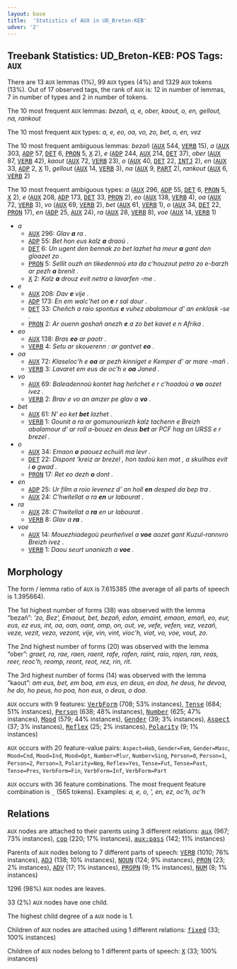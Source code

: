 ```yaml
---
layout: base
title:  'Statistics of AUX in UD_Breton-KEB'
udver: '2'
---
```


## Treebank Statistics: UD_Breton-KEB: POS Tags: `AUX`

There are 13 `AUX` lemmas (1%), 99 `AUX` types (4%) and 1329 `AUX` tokens (13%).
Out of 17 observed tags, the rank of `AUX` is: 12 in number of lemmas, 7 in number of types and 2 in number of tokens.

The 10 most frequent `AUX` lemmas: <em>bezañ, a, e, ober, kaout, o, en, gellout, na, rankout</em>

The 10 most frequent `AUX` types:  <em>a, e, eo, oa, vo, zo, bet, o, en, vez</em>

The 10 most frequent ambiguous lemmas: <em>bezañ</em> (<tt><a href="br_keb-pos-AUX.html">AUX</a></tt> 544, <tt><a href="br_keb-pos-VERB.html">VERB</a></tt> 15), <em>a</em> (<tt><a href="br_keb-pos-AUX.html">AUX</a></tt> 303, <tt><a href="br_keb-pos-ADP.html">ADP</a></tt> 57, <tt><a href="br_keb-pos-DET.html">DET</a></tt> 6, <tt><a href="br_keb-pos-PRON.html">PRON</a></tt> 5, <tt><a href="br_keb-pos-X.html">X</a></tt> 2), <em>e</em> (<tt><a href="br_keb-pos-ADP.html">ADP</a></tt> 244, <tt><a href="br_keb-pos-AUX.html">AUX</a></tt> 214, <tt><a href="br_keb-pos-DET.html">DET</a></tt> 37), <em>ober</em> (<tt><a href="br_keb-pos-AUX.html">AUX</a></tt> 87, <tt><a href="br_keb-pos-VERB.html">VERB</a></tt> 42), <em>kaout</em> (<tt><a href="br_keb-pos-AUX.html">AUX</a></tt> 72, <tt><a href="br_keb-pos-VERB.html">VERB</a></tt> 23), <em>o</em> (<tt><a href="br_keb-pos-AUX.html">AUX</a></tt> 40, <tt><a href="br_keb-pos-DET.html">DET</a></tt> 22, <tt><a href="br_keb-pos-INTJ.html">INTJ</a></tt> 2), <em>en</em> (<tt><a href="br_keb-pos-AUX.html">AUX</a></tt> 33, <tt><a href="br_keb-pos-ADP.html">ADP</a></tt> 2, <tt><a href="br_keb-pos-X.html">X</a></tt> 1), <em>gellout</em> (<tt><a href="br_keb-pos-AUX.html">AUX</a></tt> 14, <tt><a href="br_keb-pos-VERB.html">VERB</a></tt> 3), <em>na</em> (<tt><a href="br_keb-pos-AUX.html">AUX</a></tt> 9, <tt><a href="br_keb-pos-PART.html">PART</a></tt> 2), <em>rankout</em> (<tt><a href="br_keb-pos-AUX.html">AUX</a></tt> 6, <tt><a href="br_keb-pos-VERB.html">VERB</a></tt> 2)

The 10 most frequent ambiguous types:  <em>a</em> (<tt><a href="br_keb-pos-AUX.html">AUX</a></tt> 296, <tt><a href="br_keb-pos-ADP.html">ADP</a></tt> 55, <tt><a href="br_keb-pos-DET.html">DET</a></tt> 6, <tt><a href="br_keb-pos-PRON.html">PRON</a></tt> 5, <tt><a href="br_keb-pos-X.html">X</a></tt> 2), <em>e</em> (<tt><a href="br_keb-pos-AUX.html">AUX</a></tt> 208, <tt><a href="br_keb-pos-ADP.html">ADP</a></tt> 173, <tt><a href="br_keb-pos-DET.html">DET</a></tt> 33, <tt><a href="br_keb-pos-PRON.html">PRON</a></tt> 2), <em>eo</em> (<tt><a href="br_keb-pos-AUX.html">AUX</a></tt> 138, <tt><a href="br_keb-pos-VERB.html">VERB</a></tt> 4), <em>oa</em> (<tt><a href="br_keb-pos-AUX.html">AUX</a></tt> 72, <tt><a href="br_keb-pos-VERB.html">VERB</a></tt> 3), <em>vo</em> (<tt><a href="br_keb-pos-AUX.html">AUX</a></tt> 69, <tt><a href="br_keb-pos-VERB.html">VERB</a></tt> 2), <em>bet</em> (<tt><a href="br_keb-pos-AUX.html">AUX</a></tt> 61, <tt><a href="br_keb-pos-VERB.html">VERB</a></tt> 1), <em>o</em> (<tt><a href="br_keb-pos-AUX.html">AUX</a></tt> 34, <tt><a href="br_keb-pos-DET.html">DET</a></tt> 22, <tt><a href="br_keb-pos-PRON.html">PRON</a></tt> 17), <em>en</em> (<tt><a href="br_keb-pos-ADP.html">ADP</a></tt> 25, <tt><a href="br_keb-pos-AUX.html">AUX</a></tt> 24), <em>ra</em> (<tt><a href="br_keb-pos-AUX.html">AUX</a></tt> 28, <tt><a href="br_keb-pos-VERB.html">VERB</a></tt> 8), <em>voe</em> (<tt><a href="br_keb-pos-AUX.html">AUX</a></tt> 14, <tt><a href="br_keb-pos-VERB.html">VERB</a></tt> 1)


* <em>a</em>
  * <tt><a href="br_keb-pos-AUX.html">AUX</a></tt> 296: <em>Glav <b>a</b> ra .</em>
  * <tt><a href="br_keb-pos-ADP.html">ADP</a></tt> 55: <em>Bet hon eus kalz <b>a</b> draoù .</em>
  * <tt><a href="br_keb-pos-DET.html">DET</a></tt> 6: <em>Un ugent den bennak zo bet lazhet ha meur <b>a</b> gant den gloazet zo .</em>
  * <tt><a href="br_keb-pos-PRON.html">PRON</a></tt> 5: <em>Sellit ouzh an tikedennoù eta da c'houzout petra zo e-barzh ar pezh <b>a</b> brenit .</em>
  * <tt><a href="br_keb-pos-X.html">X</a></tt> 2: <em>Kalz <b>a</b> drouz evit netra a lavarfen -me .</em>
* <em>e</em>
  * <tt><a href="br_keb-pos-AUX.html">AUX</a></tt> 208: <em>Dav <b>e</b> vije .</em>
  * <tt><a href="br_keb-pos-ADP.html">ADP</a></tt> 173: <em>En em walc'het on <b>e</b> r sal dour .</em>
  * <tt><a href="br_keb-pos-DET.html">DET</a></tt> 33: <em>Cheñch a raio spontus <b>e</b> vuhez abalamour d' an enklask -se .</em>
  * <tt><a href="br_keb-pos-PRON.html">PRON</a></tt> 2: <em>Ar ouenn goshañ anezh <b>e</b> a zo bet kavet e n Afrika .</em>
* <em>eo</em>
  * <tt><a href="br_keb-pos-AUX.html">AUX</a></tt> 138: <em>Bras <b>eo</b> ar paotr .</em>
  * <tt><a href="br_keb-pos-VERB.html">VERB</a></tt> 4: <em>Setu ar skouerenn : ar gantvet <b>eo</b> .</em>
* <em>oa</em>
  * <tt><a href="br_keb-pos-AUX.html">AUX</a></tt> 72: <em>Klaseloc'h e <b>oa</b> ar pezh kinniget e Kemper d' ar mare -mañ .</em>
  * <tt><a href="br_keb-pos-VERB.html">VERB</a></tt> 3: <em>Lavaret em eus de oc'h e <b>oa</b> Janed .</em>
* <em>vo</em>
  * <tt><a href="br_keb-pos-AUX.html">AUX</a></tt> 69: <em>Baleadennoù kontet hag heñchet e r c’hoadoù a <b>vo</b> aozet ivez .</em>
  * <tt><a href="br_keb-pos-VERB.html">VERB</a></tt> 2: <em>Brav e vo an amzer pe glav a <b>vo</b> .</em>
* <em>bet</em>
  * <tt><a href="br_keb-pos-AUX.html">AUX</a></tt> 61: <em>N' eo ket <b>bet</b> lazhet .</em>
  * <tt><a href="br_keb-pos-VERB.html">VERB</a></tt> 1: <em>Gounit a ra ar gomunouriezh kalz tachenn e Breizh abalamour d' ar roll a-bouez en deus <b>bet</b> ar PCF hag an URSS e r brezel .</em>
* <em>o</em>
  * <tt><a href="br_keb-pos-AUX.html">AUX</a></tt> 34: <em>Emaon <b>o</b> paouez echuiñ ma levr .</em>
  * <tt><a href="br_keb-pos-DET.html">DET</a></tt> 22: <em>Dispont 'kreiz ar brezel , hon tadoù ken mat , a skuilhas evit i <b>o</b> gwad .</em>
  * <tt><a href="br_keb-pos-PRON.html">PRON</a></tt> 17: <em>Ret eo dezh <b>o</b> dont .</em>
* <em>en</em>
  * <tt><a href="br_keb-pos-ADP.html">ADP</a></tt> 25: <em>Ur film a roio levenez d' an holl <b>en</b> desped da bep tra .</em>
  * <tt><a href="br_keb-pos-AUX.html">AUX</a></tt> 24: <em>C’hwitellat a ra <b>en</b> ur labourat .</em>
* <em>ra</em>
  * <tt><a href="br_keb-pos-AUX.html">AUX</a></tt> 28: <em>C’hwitellat a <b>ra</b> en ur labourat .</em>
  * <tt><a href="br_keb-pos-VERB.html">VERB</a></tt> 8: <em>Glav a <b>ra</b> .</em>
* <em>voe</em>
  * <tt><a href="br_keb-pos-AUX.html">AUX</a></tt> 14: <em>Mouezhiadegoù peurheñvel a <b>voe</b> aozet gant Kuzul-rannvro Breizh ivez .</em>
  * <tt><a href="br_keb-pos-VERB.html">VERB</a></tt> 1: <em>Daou seurt unaniezh a <b>voe</b> .</em>

## Morphology

The form / lemma ratio of `AUX` is 7.615385 (the average of all parts of speech is 1.395664).

The 1st highest number of forms (38) was observed with the lemma “bezañ”: <em>'zo, Bez', Emaout, bet, bezañ, edon, emaint, emaon, emañ, eo, eur, eus, ez eus, int, oa, oan, oant, omp, on, out, ve, vefe, vefen, vez, vezañ, veze, vezit, vezo, vezont, vije, vin, vint, vioc'h, viot, vo, voe, vout, zo</em>.

The 2nd highest number of forms (20) was observed with the lemma “ober”: <em>graet, ra, rae, raen, raent, rafe, rafen, raint, raio, rajen, ran, reas, reer, reoc'h, reomp, reont, reot, rez, rin, rit</em>.

The 3rd highest number of forms (14) was observed with the lemma “kaout”: <em>am eus, bet, em boa, em eus, en deus, en doa, he deus, he devoa, he do, ho peus, ho poa, hon eus, o deus, o doa</em>.

`AUX` occurs with 9 features: <tt><a href="br_keb-feat-VerbForm.html">VerbForm</a></tt> (708; 53% instances), <tt><a href="br_keb-feat-Tense.html">Tense</a></tt> (684; 51% instances), <tt><a href="br_keb-feat-Person.html">Person</a></tt> (638; 48% instances), <tt><a href="br_keb-feat-Number.html">Number</a></tt> (625; 47% instances), <tt><a href="br_keb-feat-Mood.html">Mood</a></tt> (579; 44% instances), <tt><a href="br_keb-feat-Gender.html">Gender</a></tt> (39; 3% instances), <tt><a href="br_keb-feat-Aspect.html">Aspect</a></tt> (37; 3% instances), <tt><a href="br_keb-feat-Reflex.html">Reflex</a></tt> (25; 2% instances), <tt><a href="br_keb-feat-Polarity.html">Polarity</a></tt> (9; 1% instances)

`AUX` occurs with 20 feature-value pairs: `Aspect=Hab`, `Gender=Fem`, `Gender=Masc`, `Mood=Cnd`, `Mood=Ind`, `Mood=Opt`, `Number=Plur`, `Number=Sing`, `Person=0`, `Person=1`, `Person=2`, `Person=3`, `Polarity=Neg`, `Reflex=Yes`, `Tense=Fut`, `Tense=Past`, `Tense=Pres`, `VerbForm=Fin`, `VerbForm=Inf`, `VerbForm=Part`

`AUX` occurs with 36 feature combinations.
The most frequent feature combination is `_` (565 tokens).
Examples: <em>a, e, o, ', en, ez, oc'h, oc’h</em>


## Relations

`AUX` nodes are attached to their parents using 3 different relations: <tt><a href="br_keb-dep-aux.html">aux</a></tt> (967; 73% instances), <tt><a href="br_keb-dep-cop.html">cop</a></tt> (220; 17% instances), <tt><a href="br_keb-dep-aux-pass.html">aux:pass</a></tt> (142; 11% instances)

Parents of `AUX` nodes belong to 7 different parts of speech: <tt><a href="br_keb-pos-VERB.html">VERB</a></tt> (1010; 76% instances), <tt><a href="br_keb-pos-ADJ.html">ADJ</a></tt> (138; 10% instances), <tt><a href="br_keb-pos-NOUN.html">NOUN</a></tt> (124; 9% instances), <tt><a href="br_keb-pos-PRON.html">PRON</a></tt> (23; 2% instances), <tt><a href="br_keb-pos-ADV.html">ADV</a></tt> (17; 1% instances), <tt><a href="br_keb-pos-PROPN.html">PROPN</a></tt> (9; 1% instances), <tt><a href="br_keb-pos-NUM.html">NUM</a></tt> (8; 1% instances)

1296 (98%) `AUX` nodes are leaves.

33 (2%) `AUX` nodes have one child.

The highest child degree of a `AUX` node is 1.

Children of `AUX` nodes are attached using 1 different relations: <tt><a href="br_keb-dep-fixed.html">fixed</a></tt> (33; 100% instances)

Children of `AUX` nodes belong to 1 different parts of speech: <tt><a href="br_keb-pos-X.html">X</a></tt> (33; 100% instances)

